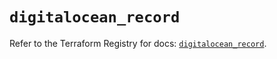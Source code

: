 # `digitalocean_record`

Refer to the Terraform Registry for docs: [`digitalocean_record`](https://registry.terraform.io/providers/digitalocean/digitalocean/2.34.1/docs/resources/record).
